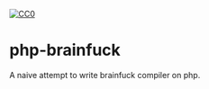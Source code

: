 <a href="https://creativecommons.org/publicdomain/zero/1.0/"><img src="https://licensebuttons.net/p/zero/1.0/88x31.png" alt="CC0" /></a>


# php-brainfuck
A naive attempt to write brainfuck compiler on php. 
